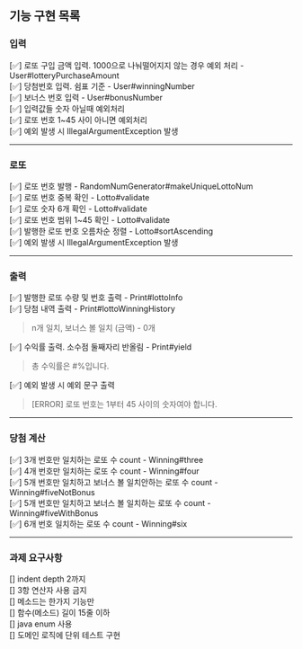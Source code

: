 ## 기능 구현 목록

### 입력
[✅] 로또 구입 금액 입력. 1000으로 나눠떨어지지 않는 경우 예외 처리 - User#lotteryPurchaseAmount<br>
[✅] 당첨번호 입력. 쉼표 기준 - User#winningNumber<br>
[✅] 보너스 번호 입력 - User#bonusNumber <br>
[✅] 입력값들 숫자 아닐때 예외처리 <br>
[✅] 로또 번호 1~45 사이 아니면 예외처리 <br>
[✅] 예외 발생 시 IllegalArgumentException 발생<br>
<hr>

### 로또
[✅] 로또 번호 발행 - RandomNumGenerator#makeUniqueLottoNum <br>
[✅] 로또 번호 중복 확인 - Lotto#validate<br>
[✅] 로또 숫자 6개 확인 - Lotto#validate<br>
[✅] 로또 번호 범위 1~45 확인 - Lotto#validate<br>
[✅] 발행한 로또 번호 오름차순 정렬 - Lotto#sortAscending<br>
[✅] 예외 발생 시 IllegalArgumentException 발생 <br>

<hr>

### 출력 
[✅] 발행한 로또 수량 및 번호 출력 - Print#lottoInfo <br>
[✅] 당첨 내역 출력 - Print#lottoWinningHistory<br>
>n개 일치, 보너스 볼 일치 (금액) - 0개<br>
>
[✅] 수익률 출력. 소수점 둘째자리 반올림 - Print#yield<br>
> 총 수익률은 #%입니다.<br>
> 
[✅] 예외 발생 시 예외 문구 출력 <br>
> [ERROR] 로또 번호는 1부터 45 사이의 숫자여야 합니다.

 
<hr>

### 당첨 계산
[✅] 3개 번호만 일치하는 로또 수 count - Winning#three <br>
[✅] 4개 번호만 일치하는 로또 수 count - Winning#four <br>
[✅] 5개 번호만 일치하고 보너스 볼 일치안하는 로또 수 count - Winning#fiveNotBonus <br>
[✅] 5개 번호만 일치하고 보너스 볼 일치하는 로또 수 count - Winning#fiveWithBonus <br>
[✅] 6개 번호 일치하는 로또 수 count - Winning#six <br>

<hr>

### 과제 요구사항 
[] indent depth 2까지<br>
[] 3항 연산자 사용 금지<br>
[] 메소드는 한가지 기능만<br>
[] 함수(메소드) 길이 15줄 이하<br>
[] java enum 사용<br>
[] 도메인 로직에 단위 테스트 구현




